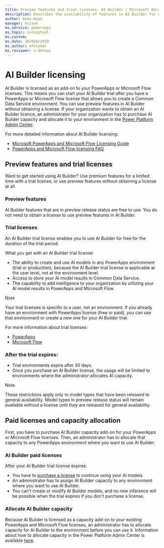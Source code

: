 ```yaml
---
title: Preview features and trial licenses- AI Builder | Microsoft Docs
description: Describes the availability of features in AI Builder for users who have a trial license, or who haven't obtained a license in AI Builder.
author: Dean-Haas
manager: kvivek
ms.service: powerapps
ms.topic: conceptual
ms.custom: 
ms.date: 10/028/2019
ms.author: mfotedar
ms.reviewer: v-dehaas
---
```


# AI Builder licensing

AI Builder is licensed as an add-on to your PowerApps or Microsoft Flow licenses. This means you can start your AI Builder trial after you have a PowerApps or Microsoft Flow license that allows you to create a Common Data Service environment. You can use preview features in AI Builder without obtaining a license. If your organization wants to obtain an AI Builder licence, an administrator for your organization has to purchase AI Builder capacity and allocate it to your environment in the [Power Platform Admin Center](/power-platform/admin/signup-for-powerapps-admin).

For more detailed information about AI Builder licensing:

- [Microsoft PowerApps and Microsoft Flow Licensing Guide](https://go.microsoft.com/fwlink/?LinkId=2085130&clcid=0x409)
- [PowerApps and Microsoft Flow licensing FAQ](/power-platform/admin/powerapps-flow-licensing-faq)

## Preview features and trial licenses

Want to get started using AI Builder? Use premium features for a limited time with a trial license, or use preview features without obtaining a license at all.

### Preview features

AI Builder features that are in preview release status are free to use. You do not need to obtain a license to use preview features in AI Builder.

### Trial licenses

An AI Builder trial license enables you to use  AI Builder for free for the duration of the trial period.

What you get with an AI Builder trial license:

- The ability to create and use AI models in any PowerApps environment (trial or production), because the AI Builder trial license is applicable at the user level, not at the environment level.
- Access to store  your AI model results in Common Data Service.
- The capability to add intelligence to your organization by utilizing your AI model results in PowerApps and Microsoft Flow.

> [!NOTE]
> Your trial licenses is specific to a user, not an environment. If you already have an environment with PowerApps license (free or paid), you can use that environment or create a new one for your AI Builder trial.

For more information about trial licenses:

- [PowerApps](https://signup.microsoft.com/Start?sku=powerapps)
- [Microsoft Flow](https://preview.flow.microsoft.com/)

### After the trial expires:

- Trial environments expire after 30 days.
- Once you purchase an AI Builder license, the usage will be limited to environments where the administrator allocates AI capacity.

> [!NOTE]  
> These restrictions apply only to model types that have been released to  general availability. Model types in preview release status will remain available without a license until they are released for general availability.  

## Paid licenses and capacity allocation

First, you have to purchase AI Builder capacity add-on for your PowerApps or Microsoft Flow licenses. Then, an administrator has to allocate that capacity to any PowerApps environment where you want to use AI Builder.

### AI Builder paid licenses

After your AI Builder trial license expires:

- You have to [purchase a license](/power-platform/admin/signup-for-powerapps-admin) to continue using your AI models
- An administrator has to assign AI Builder capacity to any environment where you want to use AI Builder.
- You can't create or modify AI Builder models, and no new inference will be possible when the trial expires if you don't purchase a license.

### Allocate AI Builder capacity

Because AI Builder is licensed as a capacity add-on to your existing PowerApps and Microsoft Flow licenses, an administrator has to allocate capacity for AI Builder to the environment before you can use it. Information about how to allocate capacity in the Power Platform Admin Center is available [here](/power-platform/admin/capacity-add-on).
